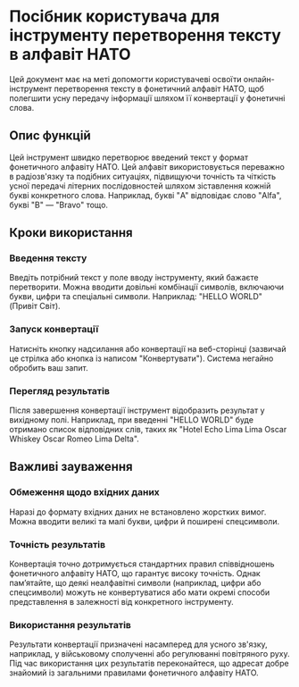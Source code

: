 # Посібник користувача для інструменту перетворення тексту в алфавіт НАТО

Цей документ має на меті допомогти користувачеві освоїти онлайн-інструмент перетворення тексту в фонетичний алфавіт НАТО, щоб полегшити усну передачу інформації шляхом її конвертації у фонетичні слова.

## Опис функцій

Цей інструмент швидко перетворює введений текст у формат фонетичного алфавіту НАТО. Цей алфавіт використовується переважно в радіозв'язку та подібних ситуаціях, підвищуючи точність та чіткість усної передачі літерних послідовностей шляхом зіставлення кожній букві конкретного слова. Наприклад, букві "A" відповідає слово "Alfa", букві "B" — "Bravo" тощо.

## Кроки використання

### Введення тексту
Введіть потрібний текст у поле вводу інструменту, який бажаєте перетворити. Можна вводити довільні комбінації символів, включаючи букви, цифри та спеціальні символи. Наприклад: "HELLO WORLD" (Привіт Світ).

### Запуск конвертації
Натисніть кнопку надсилання або конвертації на веб-сторінці (зазвичай це стрілка або кнопка із написом "Конвертувати"). Система негайно обробить ваш запит.

### Перегляд результатів
Після завершення конвертації інструмент відобразить результат у вихідному полі. Наприклад, при введенні "HELLO WORLD" буде отримано список відповідних слів, таких як "Hotel Echo Lima Lima Oscar  Whiskey Oscar Romeo Lima Delta".

## Важливі зауваження

### Обмеження щодо вхідних даних
Наразі до формату вхідних даних не встановлено жорстких вимог. Можна вводити великі та малі букви, цифри й поширені спецсимволи.

### Точність результатів
Конвертація точно дотримується стандартних правил співвідношень фонетичного алфавіту НАТО, що гарантує високу точність. Однак пам’ятайте, що деякі неалфавітні символи (наприклад, цифри або спецсимволи) можуть не конвертуватися або мати окремі способи представлення в залежності від конкретного інструменту.

### Використання результатів
Результати конвертації призначені насамперед для усного зв'язку, наприклад, у військовому сполученні або регулюванні повітряного руху. Під час використання цих результатів переконайтеся, що адресат добре знайомий із загальними правилами фонетичного алфавіту НАТО.